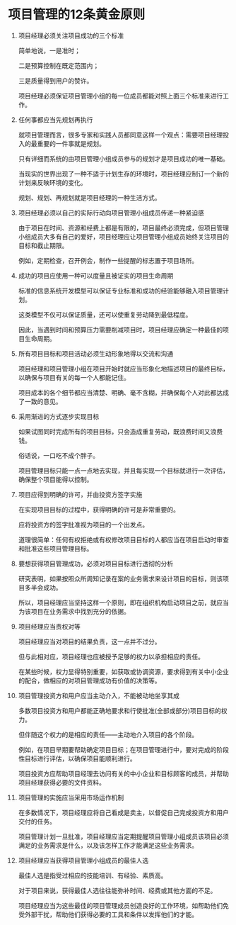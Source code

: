 # 项目管理的12条黄金原则

1. 项目经理必须关注项目成功的三个标准

    简单地说，一是准时；

    二是预算控制在既定范围内；

    三是质量得到用户的赞许。

    项目经理必须保证项目管理小组的每一位成员都能对照上面三个标准来进行工作。

2. 任何事都应当先规划再执行

    就项目管理而言，很多专家和实践人员都同意这样一个观点：需要项目经理投入的最重要的一件事就是规划。

    只有详细而系统的由项目管理小组成员参与的规划才是项目成功的唯一基础。

    当现实的世界出现了一种不适于计划生存的环境时，项目经理应制订一个新的计划来反映环境的变化。

    规划、规划、再规划就是项目经理的一种生活方式。

3. 项目经理必须以自己的实际行动向项目管理小组成员传递一种紧迫感

    由于项目在时间、资源和经费上都是有限的，项目最终必须完成，但项目管理小组成员大多有自己的爱好，项目经理应让项目管理小组成员始终关注项目的目标和截止期限。

    例如，定期检查，召开例会，制作一些提醒的标志置于项目场所。

4. 成功的项目应使用一种可以度量且被证实的项目生命周期

    标准的信息系统开发模型可以保证专业标准和成功的经验能够融入项目管理计划。

    这类模型不仅可以保证质量，还可以使重复劳动降到最低程度。

    因此，当遇到时间和预算压力需要削减项目时，项目经理应确定一种最佳的项目生命周期。

5. 所有项目目标和项目活动必须生动形象地得以交流和沟通

    项目经理和项目管理小组在项目开始时就应当形象化地描述项目的最终目标，以确保与项目有关的每一个人都能记住。

    项目成本的各个细节都应当清楚、明确、毫不含糊，并确保每个人对此都达成了一致的意见。

6. 采用渐进的方式逐步实现目标

    如果试图同时完成所有的项目目标，只会造成重复劳动，既浪费时间又浪费钱。

    俗话说，一口吃不成个胖子。
    
    项目管理目标只能一点一点地去实现，并且每实现一个目标就进行一次评估，确保整个项目能得以控制。

7. 项目应得到明确的许可，并由投资方签字实施

    在实现项目目标的过程中，获得明确的许可是非常重要的。

    应将投资方的签字批准视为项目的一个出发点。

    道理很简单：任何有权拒绝或有权修改项目目标的人都应当在项目启动时审查和批准这些项目管理目标。

8. 要想获得项目管理成功，必须对项目目标进行透彻的分析

    研究表明，如果按照众所周知记录在案的业务需求来设计项目的目标，则该项目多半会成功。

    所以，项目经理应当坚持这样一个原则，即在组织机构启动项目之前，就应当为该项目在业务需求中找到充分的依据。

9. 项目经理应当责权对等

    项目经理应当对项目的结果负责，这一点并不过分。

    但与此相对应，项目经理也应被授予足够的权力以承担相应的责任。

    在某些时候，权力显得特别重要，如获取或协调资源，要求得到有关中小企业的配合，做相应的对项目管理成功有价值的决策等。

10. 项目管理投资方和用户应当主动介入，不能被动地坐享其成

    多数项目投资方和用户都能正确地要求和行使批准(全部或部分)项目目标的权力。

    但伴随这个权力的是相应的责任——主动地介入项目的各个阶段。

    例如，在项目早期要帮助确定项目目标；在项目管理进行中，要对完成的阶段性目标进行评估，以确保项目能顺利进行。

    项目投资方应帮助项目经理去访问有关的中小企业和目标顾客的成员，并帮助项目经理获得必要的文件资料。

11. 项目管理的实施应当采用市场运作机制

    在多数情况下，项目经理应将自己看成是卖主，以督促自己完成投资方和用户交付的任务。

    项目管理计划一旦批准，项目经理应当定期提醒项目管理小组成员该项目必须满足的业务需求是什么，以及该怎样工作才能满足这些业务需求。

12. 项目经理应当获得项目管理小组成员的最佳人选

    最佳人选是指受过相应的技能培训、有经验、素质高。

    对于项目来说，获得最佳人选往往能弥补时间、经费或其他方面的不足。

    项目经理应当为这些最佳的项目管理成员创造良好的工作环境，如帮助他们免受外部干扰，帮助他们获得必要的工具和条件以发挥他们的才能。
